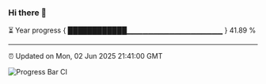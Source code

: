 ### Hi there 👋

⏳ Year progress { ████████████▁▁▁▁▁▁▁▁▁▁▁▁▁▁▁▁▁▁ } 41.89 %

---

⏰ Updated on Mon, 02 Jun 2025 21:41:00 GMT

![Progress Bar CI](https://github.com/IshwaranRudhara/GIT-ACTION/workflows/Progress%20Bar%20CI/badge.svg)
